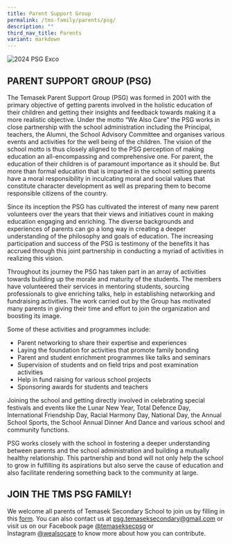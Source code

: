 ```yaml
---
title: Parent Support Group
permalink: /tms-family/parents/psg/
description: ""
third_nav_title: Parents
variant: markdown
---
```

![2024 PSG Exco](/images/PSG_Exco_New_Pic_2024.jpg)
## PARENT SUPPORT GROUP (PSG)


The Temasek Parent Support Group (PSG) was formed in 2001 with the primary objective of getting parents involved in the holistic education of their children and getting their insights and feedback towards making it a more realistic objective. Under the motto “We Also Care” the PSG works in close partnership with the school administration including the Principal, teachers, the Alumni, the School Advisory Committee and organises various events and activities for the well being of the children. The vision of the school motto is thus closely aligned to the PSG perception of making education an all-encompassing and comprehensive one. For parent, the education of their children is of paramount importance as it should be. But more than formal education that is imparted in the school setting parents have a moral responsibility in inculcating moral and social values that constitute character development as well as preparing them to become responsible citizens of the country.  
  
Since its inception the PSG has cultivated the interest of many new parent volunteers over the years that their views and initiatives count in making education engaging and enriching. The diverse backgrounds and experiences of parents can go a long way in creating a deeper understanding of the philosophy and goals of education. The increasing participation and success of the PSG is testimony of the benefits it has accrued through this joint partnership in conducting a myriad of activities in realizing this vision.  
  
Throughout its journey the PSG has taken part in an array of activities towards building up the morale and maturity of the students. The members have volunteered their services in mentoring students, sourcing professionals to give enriching talks, help in establishing networking and fundraising activities. The work carried out by the Group has motivated many parents in giving their time and effort to join the organization and boosting its image.  
  
Some of these activities and programmes include:  

*   Parent networking to share their expertise and experiences
*   Laying the foundation for activities that promote family bonding 
*   Parent and student enrichment programmes like talks and seminars 
*   Supervision of students and on field trips and post examination activities 
*   Help in fund raising for various school projects 
*   Sponsoring awards for students and teachers

  
Joining the school and getting directly involved in celebrating special festivals and events like the Lunar New Year, Total Defence Day, International Friendship Day, Racial Harmony Day, National Day, the Annual School Sports, the School Annual Dinner And Dance and various school and community functions.   
  
PSG works closely with the school in fostering a deeper understanding between parents and the school administration and building a mutually healthy relationship. This partnership and bond will not only help the school to grow in fulfilling its aspirations but also serve the cause of education and also facilitate rendering something back to the community at large.   
  

## JOIN THE TMS PSG FAMILY!


We welcome all parents of Temasek Secondary School to join us by filling in this [form](https://docs.google.com/forms/d/1UcOR_3EgK54d5is_L2MraAYrAUkQt75Cd6gifMYF6bw/edit). You can also contact us at [psg.temaseksecondary@gmail.com](mailto:psg.temaseksecondary@gmail.com) or visit us on our Facebook page [@temaseksecpsg](https://www.facebook.com/temaseksecpsg) or Instagram [@wealsocare](https://www.instagram.com/wealsocare/?igshid=1uuz5z7j1mfrk) to know more about how you can contribute.